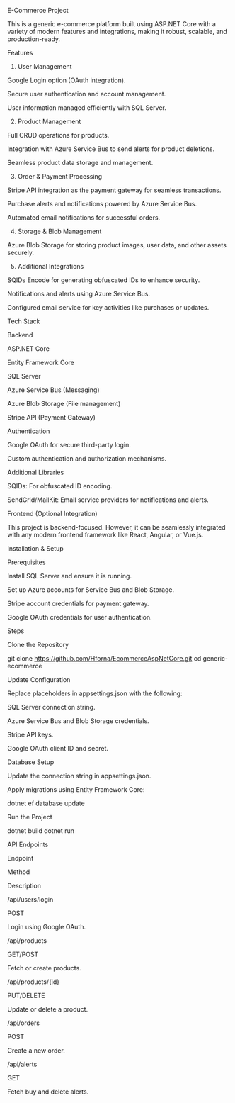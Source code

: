 E-Commerce Project

This is a generic e-commerce platform built using ASP.NET Core with a variety of modern features and integrations, making it robust, scalable, and production-ready.

Features

1. User Management

Google Login option (OAuth integration).

Secure user authentication and account management.

User information managed efficiently with SQL Server.

2. Product Management

Full CRUD operations for products.

Integration with Azure Service Bus to send alerts for product deletions.

Seamless product data storage and management.

3. Order & Payment Processing

Stripe API integration as the payment gateway for seamless transactions.

Purchase alerts and notifications powered by Azure Service Bus.

Automated email notifications for successful orders.

4. Storage & Blob Management

Azure Blob Storage for storing product images, user data, and other assets securely.

5. Additional Integrations

SQIDs Encode for generating obfuscated IDs to enhance security.

Notifications and alerts using Azure Service Bus.

Configured email service for key activities like purchases or updates.

Tech Stack

Backend

ASP.NET Core

Entity Framework Core

SQL Server

Azure Service Bus (Messaging)

Azure Blob Storage (File management)

Stripe API (Payment Gateway)

Authentication

Google OAuth for secure third-party login.

Custom authentication and authorization mechanisms.

Additional Libraries

SQIDs: For obfuscated ID encoding.

SendGrid/MailKit: Email service providers for notifications and alerts.

Frontend (Optional Integration)

This project is backend-focused. However, it can be seamlessly integrated with any modern frontend framework like React, Angular, or Vue.js.

Installation & Setup

Prerequisites

Install SQL Server and ensure it is running.

Set up Azure accounts for Service Bus and Blob Storage.

Stripe account credentials for payment gateway.

Google OAuth credentials for user authentication.

Steps

Clone the Repository

git clone https://github.com/Hforna/EcommerceAspNetCore.git
cd generic-ecommerce

Update Configuration

Replace placeholders in appsettings.json with the following:

SQL Server connection string.

Azure Service Bus and Blob Storage credentials.

Stripe API keys.

Google OAuth client ID and secret.

Database Setup

Update the connection string in appsettings.json.

Apply migrations using Entity Framework Core:

dotnet ef database update

Run the Project

dotnet build
dotnet run

API Endpoints

Endpoint

Method

Description

/api/users/login

POST

Login using Google OAuth.

/api/products

GET/POST

Fetch or create products.

/api/products/{id}

PUT/DELETE

Update or delete a product.

/api/orders

POST

Create a new order.

/api/alerts

GET

Fetch buy and delete alerts.
